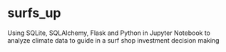 # surfs_up
Using SQLite, SQLAlchemy, Flask and Python in Jupyter Notebook to analyze climate data to guide in a surf shop investment decision making
